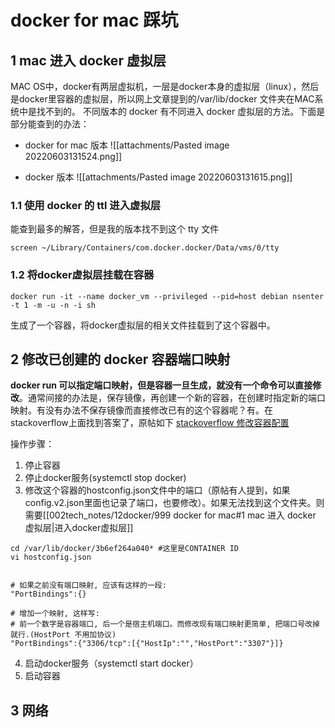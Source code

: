 # docker for mac 踩坑

## 1 mac 进入 docker 虚拟层

MAC OS中，docker有两层虚拟机，一层是docker本身的虚拟层（linux），然后是docker里容器的虚拟层，所以网上文章提到的/var/lib/docker 文件夹在MAC系统中是找不到的。
不同版本的 docker 有不同进入 docker 虚拟层的方法。下面是部分能查到的办法：

- docker for mac 版本
![[attachments/Pasted image 20220603131524.png]]

- docker 版本
![[attachments/Pasted image 20220603131615.png]]

### 1.1 使用 docker 的 ttl 进入虚拟层
能查到最多的解答，但是我的版本找不到这个 tty 文件
```shell
screen ~/Library/Containers/com.docker.docker/Data/vms/0/tty
```

### 1.2 将docker虚拟层挂载在容器
```shell
docker run -it --name docker_vm --privileged --pid=host debian nsenter -t 1 -m -u -n -i sh
```
生成了一个容器，将docker虚拟层的相关文件挂载到了这个容器中。



## 2 修改已创建的 docker 容器端口映射
**docker run 可以指定端口映射，但是容器一旦生成，就没有一个命令可以直接修改**。通常间接的办法是，保存镜像，再创建一个新的容器，在创建时指定新的端口映射。有没有办法不保存镜像而直接修改已有的这个容器呢？有。在stackoverflow上面找到答案了，原帖如下
[stackoverflow 修改容器配置](https://stackoverflow.com/questions/19335444/how-do-i-assign-a-port-mapping-to-an-existing-docker-container)

操作步骤：

1. 停止容器
2. 停止docker服务(systemctl stop docker)
3. 修改这个容器的hostconfig.json文件中的端口（原帖有人提到，如果config.v2.json里面也记录了端口，也要修改）。如果无法找到这个文件夹。则需要[[002tech_notes/12docker/999 docker for mac#1 mac 进入 docker 虚拟层|进入docker虚拟层]]
```shell
cd /var/lib/docker/3b6ef264a040* #这里是CONTAINER ID
vi hostconfig.json


# 如果之前没有端口映射, 应该有这样的一段:
"PortBindings":{}

# 增加一个映射, 这样写:
# 前一个数字是容器端口, 后一个是宿主机端口。而修改现有端口映射更简单, 把端口号改掉就行.(HostPort 不用加协议)
"PortBindings":{"3306/tcp":[{"HostIp":"","HostPort":"3307"}]}

```
4. 启动docker服务（systemctl start docker）
5. 启动容器


## 3 网络
